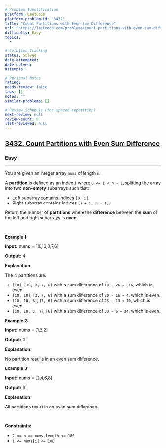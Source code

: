```yaml
---
# Problem Identification
platform: LeetCode
platform-problem-id: "3432"
title: "Count Partitions with Even Sum Difference"
url: "https://leetcode.com/problems/count-partitions-with-even-sum-difference"
difficulty: Easy
topics:
  -

# Solution Tracking
status: Solved
date-attempted:
date-solved:
attempts:

# Personal Notes
rating:
needs-review: false
tags: []
notes: ""
similar-problems: []

# Review Schedule (for spaced repetition)
next-review: null
review-count: 0
last-reviewed: null
---
```


<h2><a href="https://leetcode.com/problems/count-partitions-with-even-sum-difference">3432. Count Partitions with Even Sum Difference</a></h2><h3>Easy</h3><hr><p>You are given an integer array <code>nums</code> of length <code>n</code>.</p>

<p>A <strong>partition</strong> is defined as an index <code>i</code> where <code>0 &lt;= i &lt; n - 1</code>, splitting the array into two <strong>non-empty</strong> subarrays such that:</p>

<ul>
	<li>Left subarray contains indices <code>[0, i]</code>.</li>
	<li>Right subarray contains indices <code>[i + 1, n - 1]</code>.</li>
</ul>

<p>Return the number of <strong>partitions</strong> where the <strong>difference</strong> between the <strong>sum</strong> of the left and right subarrays is <strong>even</strong>.</p>

<p>&nbsp;</p>
<p><strong class="example">Example 1:</strong></p>

<div class="example-block">
<p><strong>Input:</strong> <span class="example-io">nums = [10,10,3,7,6]</span></p>

<p><strong>Output:</strong> <span class="example-io">4</span></p>

<p><strong>Explanation:</strong></p>

<p>The 4 partitions are:</p>

<ul>
	<li><code>[10]</code>, <code>[10, 3, 7, 6]</code> with a sum difference of <code>10 - 26 = -16</code>, which is even.</li>
	<li><code>[10, 10]</code>, <code>[3, 7, 6]</code> with a sum difference of <code>20 - 16 = 4</code>, which is even.</li>
	<li><code>[10, 10, 3]</code>, <code>[7, 6]</code> with a sum difference of <code>23 - 13 = 10</code>, which is even.</li>
	<li><code>[10, 10, 3, 7]</code>, <code>[6]</code> with a sum difference of <code>30 - 6 = 24</code>, which is even.</li>
</ul>
</div>

<p><strong class="example">Example 2:</strong></p>

<div class="example-block">
<p><strong>Input:</strong> <span class="example-io">nums = [1,2,2]</span></p>

<p><strong>Output:</strong> <span class="example-io">0</span></p>

<p><strong>Explanation:</strong></p>

<p>No partition results in an even sum difference.</p>
</div>

<p><strong class="example">Example 3:</strong></p>

<div class="example-block">
<p><strong>Input:</strong> <span class="example-io">nums = [2,4,6,8]</span></p>

<p><strong>Output:</strong> <span class="example-io">3</span></p>

<p><strong>Explanation:</strong></p>

<p>All partitions result in an even sum difference.</p>
</div>

<p>&nbsp;</p>
<p><strong>Constraints:</strong></p>

<ul>
	<li><code>2 &lt;= n == nums.length &lt;= 100</code></li>
	<li><code>1 &lt;= nums[i] &lt;= 100</code></li>
</ul>
